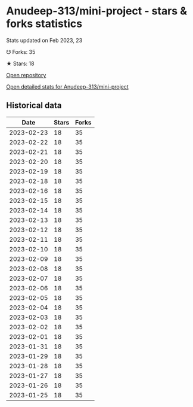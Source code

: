 # Anudeep-313/mini-project - stars & forks statistics

Stats updated on Feb 2023, 23

☋ Forks: 35

★ Stars: 18

[Open repository](https://github.com/Anudeep-313/mini-project)

[Open detailed stats for Anudeep-313/mini-project](https://reviewgithub.com/rep/Anudeep-313/mini-project)

## Historical data
| Date | Stars | Forks |
|------|-------|-------|
| 2023-02-23 | 18 | 35 | 
| 2023-02-22 | 18 | 35 | 
| 2023-02-21 | 18 | 35 | 
| 2023-02-20 | 18 | 35 | 
| 2023-02-19 | 18 | 35 | 
| 2023-02-18 | 18 | 35 | 
| 2023-02-16 | 18 | 35 | 
| 2023-02-15 | 18 | 35 | 
| 2023-02-14 | 18 | 35 | 
| 2023-02-13 | 18 | 35 | 
| 2023-02-12 | 18 | 35 | 
| 2023-02-11 | 18 | 35 | 
| 2023-02-10 | 18 | 35 | 
| 2023-02-09 | 18 | 35 | 
| 2023-02-08 | 18 | 35 | 
| 2023-02-07 | 18 | 35 | 
| 2023-02-06 | 18 | 35 | 
| 2023-02-05 | 18 | 35 | 
| 2023-02-04 | 18 | 35 | 
| 2023-02-03 | 18 | 35 | 
| 2023-02-02 | 18 | 35 | 
| 2023-02-01 | 18 | 35 | 
| 2023-01-31 | 18 | 35 | 
| 2023-01-29 | 18 | 35 | 
| 2023-01-28 | 18 | 35 | 
| 2023-01-27 | 18 | 35 | 
| 2023-01-26 | 18 | 35 | 
| 2023-01-25 | 18 | 35 | 

